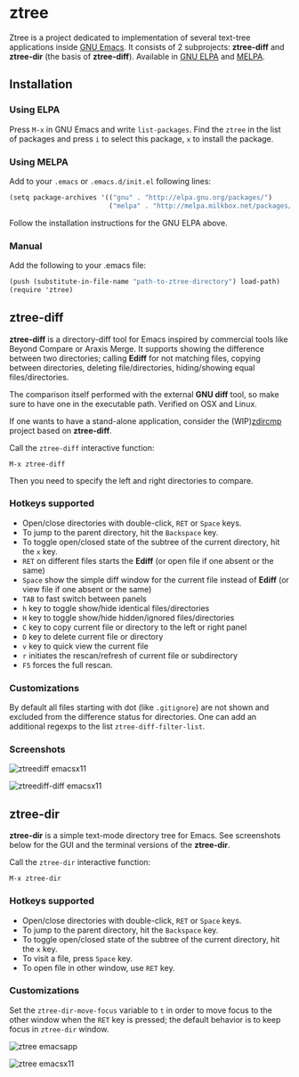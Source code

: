 # ztree
Ztree is a project dedicated to implementation of several text-tree applications inside [GNU Emacs](http://www.gnu.org/software/emacs/). It consists of 2 subprojects: **ztree-diff** and **ztree-dir** (the basis of **ztree-diff**). Available in [GNU ELPA](https://elpa.gnu.org/) and [MELPA](http://melpa.org/#/).

## Installation

### Using ELPA
Press `M-x` in GNU Emacs and write `list-packages`. Find the `ztree` in the list of packages and press `i` to select this package, `x` to install the package.

### Using MELPA
Add to your `.emacs` or `.emacs.d/init.el` following lines:

```scheme
(setq package-archives '(("gnu" . "http://elpa.gnu.org/packages/")
                         ("melpa" . "http://melpa.milkbox.net/packages/")))
```
                         
Follow the installation instructions for the GNU ELPA above.

### Manual
Add the following to your .emacs file:

```scheme
(push (substitute-in-file-name "path-to-ztree-directory") load-path)
(require 'ztree)
```

## ztree-diff
**ztree-diff** is a directory-diff tool for Emacs inspired by commercial tools like Beyond Compare or Araxis Merge. It supports showing the difference between two directories; calling **Ediff** for not matching files, copying between directories, deleting file/directories, hiding/showing equal files/directories.

The comparison itself performed with the external **GNU diff** tool, so make sure to have one in the executable path. Verified on OSX and Linux.

If one wants to have a stand-alone application, consider the (WIP)[zdircmp](https://github.com/fourier/zdircmp) project based on **ztree-diff**.

Call the `ztree-diff` interactive function:

```
M-x ztree-diff
```
Then you need to specify the left and right directories to compare.

### Hotkeys supported
 * Open/close directories with double-click, `RET` or `Space` keys.
 * To jump to the parent directory, hit the `Backspace` key.
 * To toggle open/closed state of the subtree of the current directory, hit the `x` key.
 * `RET` on different files starts the **Ediff** (or open file if one absent or the same)
 * `Space` show the simple diff window for the current file instead of **Ediff** (or view file if one absent or the same)
 * `TAB` to fast switch between panels
 * `h` key to toggle show/hide identical files/directories
 * `H` key to toggle show/hide hidden/ignored files/directories
 * `C` key to copy current file or directory to the left or right panel
 * `D` key to delete current file or directory
 * `v` key to quick view the current file
 * `r` initiates the rescan/refresh of current file or subdirectory
 * `F5` forces the full rescan.

### Customizations
By default all files starting with dot (like `.gitignore`) are not shown and excluded from the difference status for directories. One can add an additional regexps to the list `ztree-diff-filter-list`. 

### Screenshots

![ztreediff emacsx11](https://github.com/fourier/ztree/raw/screenshots/screenshots/emacs_diff_xterm.png "Emacs in xterm with ztree-diff")

![ztreediff-diff emacsx11](https://github.com/fourier/ztree/raw/screenshots/screenshots/emacs_diff_simplediff_xterm.png "Emacs in xterm with ztree-diff and simple diff")

## ztree-dir

**ztree-dir** is a simple text-mode directory tree for Emacs. See screenshots below for the GUI and the terminal versions of the **ztree-dir**.

Call the `ztree-dir` interactive function:

```
M-x ztree-dir
```

### Hotkeys supported
* Open/close directories with double-click, `RET` or `Space` keys.
* To jump to the parent directory, hit the `Backspace` key.
* To toggle open/closed state of the subtree of the current directory, hit the `x` key.
* To visit a file, press `Space` key.
* To open file in other window, use `RET` key.

### Customizations
Set the `ztree-dir-move-focus` variable to `t` in order to move focus to the other window when the `RET` key is pressed; the default behavior is to keep focus in `ztree-dir` window.


![ztree emacsapp](https://github.com/fourier/ztree/raw/screenshots/screenshots/emacs_app.png "Emacs App with ztree-dir")

![ztree emacsx11](https://github.com/fourier/ztree/raw/screenshots/screenshots/emacs_xterm.png "Emacs in xterm with ztree-dir")


